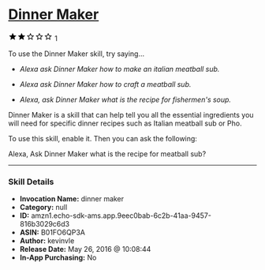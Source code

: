 # [Dinner Maker](http://alexa.amazon.com/#skills/amzn1.echo-sdk-ams.app.9eec0bab-6c2b-41aa-9457-816b3029c6d3)
![2 stars](../../images/ic_star_black_18dp_1x.png)![2 stars](../../images/ic_star_black_18dp_1x.png)![2 stars](../../images/ic_star_border_black_18dp_1x.png)![2 stars](../../images/ic_star_border_black_18dp_1x.png)![2 stars](../../images/ic_star_border_black_18dp_1x.png) 1

To use the Dinner Maker skill, try saying...

* *Alexa ask Dinner Maker how to make an italian meatball sub.*

* *Alexa ask Dinner Maker how to craft a meatball sub.*

* *Alexa, ask Dinner Maker what is the recipe for fishermen's soup.*

Dinner Maker is a skill that can help tell you all the essential ingredients you will need for specific dinner recipes such as Italian meatball sub or Pho.

To use this skill, enable it. Then you can ask the following:

Alexa, Ask Dinner Maker what is the recipe for meatball sub?

***

### Skill Details

* **Invocation Name:** dinner maker
* **Category:** null
* **ID:** amzn1.echo-sdk-ams.app.9eec0bab-6c2b-41aa-9457-816b3029c6d3
* **ASIN:** B01FO6QP3A
* **Author:** kevinvle
* **Release Date:** May 26, 2016 @ 10:08:44
* **In-App Purchasing:** No
